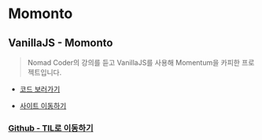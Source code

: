 # Momonto

## VanillaJS - Momonto

> Nomad Coder의 강의를 듣고 VanillaJS를 사용해 Momentum을 카피한 프로젝트입니다.

- [코드 보러가기](https://github.com/engus93/engus93.github.io/tree/master/01.VanillaJS)

- [사이트 이동하기](https://engus93.github.io/01.VanillaJS)

### [Github - TIL로 이동하기](https://github.com/engus93/TIL)